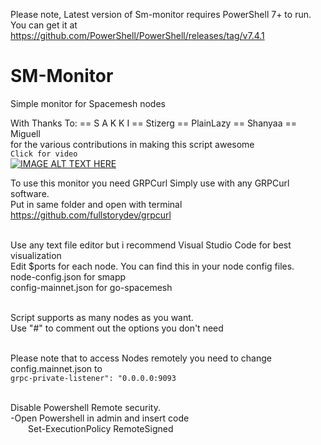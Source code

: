 Please note, 
Latest version of Sm-monitor requires PowerShell 7+ to run.
You can get it at
https://github.com/PowerShell/PowerShell/releases/tag/v7.4.1


# SM-Monitor
Simple monitor for Spacemesh nodes<br>

With Thanks To: == S A K K I == Stizerg == PlainLazy == Shanyaa == Miguell<br>
for the various contributions in making this script awesome
<br>
`Click for video`<br>
[![IMAGE ALT TEXT HERE](https://github.com/xeliuqa/SM-Monitor/blob/main/SM-Monitor.gif)](https://youtu.be/tahubRoLjb8)
<br>

To use this monitor you need GRPCurl
Simply use with any GRPCurl software. <br> 
Put in same folder and open with terminal<br>
https://github.com/fullstorydev/grpcurl<br><br>

Use any text file editor but i recommend Visual Studio Code for best visualization<br>
Edit $ports for each node. You can find this in your node config files.<br>
node-config.json for smapp<br>
config-mainnet.json for go-spacemesh<br><br>

Script supports as many nodes as you want.<br>
Use "#" to comment out the options you don't need<br><br>

Please note that to access Nodes remotely you need to change config.mainnet.json to<br>
`grpc-private-listener": "0.0.0.0:9093`<br><br>

Disable Powershell Remote security.<br>
-Open Powershell in admin and insert code<br>
  Set-ExecutionPolicy RemoteSigned

